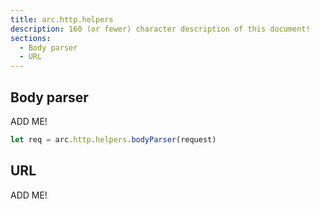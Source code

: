 ```yaml
---
title: arc.http.helpers
description: 160 (or fewer) character description of this document!
sections:
  - Body parser
  - URL
---
```


## Body parser

ADD ME!
```js
let req = arc.http.helpers.bodyParser(request)
```

## URL

ADD ME!

